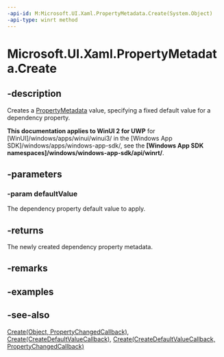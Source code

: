 ```yaml
---
-api-id: M:Microsoft.UI.Xaml.PropertyMetadata.Create(System.Object)
-api-type: winrt method
---
```


<!-- Method syntax
public Windows.UI.Xaml.PropertyMetadata Create(System.Object defaultValue)
-->

# Microsoft.UI.Xaml.PropertyMetadata.Create

## -description
Creates a [PropertyMetadata](propertymetadata.md) value, specifying a fixed default value for a dependency property.

**This documentation applies to WinUI 2 for UWP** for [WinUI]/windows/apps/winui/winui3/ in the [Windows App SDK]/windows/apps/windows-app-sdk/, see the **[Windows App SDK namespaces]/windows/windows-app-sdk/api/winrt/**.

## -parameters
### -param defaultValue
The dependency property default value to apply.

## -returns
The newly created dependency property metadata.

## -remarks

## -examples

## -see-also
[Create(Object, PropertyChangedCallback)](propertymetadata_create_1342341299.md), [Create(CreateDefaultValueCallback)](propertymetadata_create_1683336252.md), [Create(CreateDefaultValueCallback, PropertyChangedCallback)](propertymetadata_create_1761436508.md)
